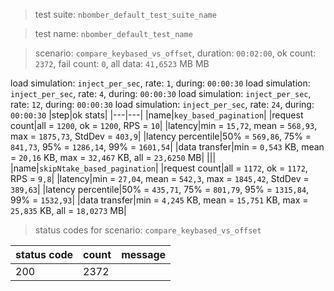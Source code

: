 > test suite: `nbomber_default_test_suite_name`

> test name: `nbomber_default_test_name`

> scenario: `compare_keybased_vs_offset`, duration: `00:02:00`, ok count: `2372`, fail count: `0`, all data: `41,6523` MB MB

load simulation: `inject_per_sec`, rate: `1`, during: `00:00:30`
load simulation: `inject_per_sec`, rate: `4`, during: `00:00:30`
load simulation: `inject_per_sec`, rate: `12`, during: `00:00:30`
load simulation: `inject_per_sec`, rate: `24`, during: `00:00:30`
|step|ok stats|
|---|---|
|name|`key_based_pagination`|
|request count|all = `1200`, ok = `1200`, RPS = `10`|
|latency|min = `15,72`, mean = `568,93`, max = `1875,73`, StdDev = `403,9`|
|latency percentile|50% = `569,86`, 75% = `841,73`, 95% = `1286,14`, 99% = `1601,54`|
|data transfer|min = `0,543` KB, mean = `20,16` KB, max = `32,467` KB, all = `23,6250` MB|
|||
|name|`skipNtake_based_pagination`|
|request count|all = `1172`, ok = `1172`, RPS = `9,8`|
|latency|min = `27,04`, mean = `542,3`, max = `1845,42`, StdDev = `389,63`|
|latency percentile|50% = `435,71`, 75% = `801,79`, 95% = `1315,84`, 99% = `1532,93`|
|data transfer|min = `4,245` KB, mean = `15,751` KB, max = `25,835` KB, all = `18,0273` MB|
> status codes for scenario: `compare_keybased_vs_offset`

|status code|count|message|
|---|---|---|
|200|2372||

